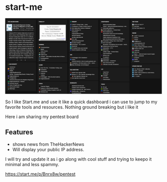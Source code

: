 # start-me

![Alt text](start-me-pentest.png "a title")

So I like Start.me and use it like a quick dashboard i can use to jump to my favorite tools and resources. Nothing ground breaking but i like it 

Here i am sharing my pentest board

## Features
- shows news from TheHackerNews
- Will display your public IP address.

I will try and update it as i go along with cool stuff and trying to keepo it minimal and less spammy.  


https://start.me/p/Bnrx8w/pentest

